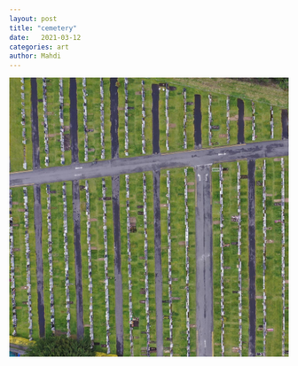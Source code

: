 ```yaml
---
layout: post
title: "cemetery"
date:   2021-03-12
categories: art
author: Mahdi
---
```


![boy.](/img/arts/cemetery.jpg)
